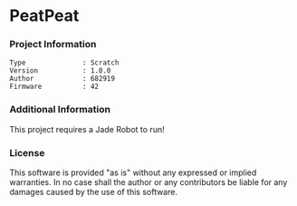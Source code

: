 PeatPeat
================



### Project Information
```
Type              : Scratch
Version           : 1.0.0
Author            : 682919
Firmware          : 42
```

### Additional Information
This project requires a Jade Robot to run!

### License
This software is provided "as is" without any expressed or implied warranties.  In no case shall the author or any contributors be liable for any damages caused by the use of this software.

